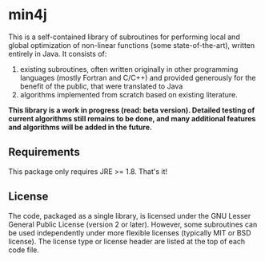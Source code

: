 # min4j
This is a self-contained library of subroutines for performing local and global optimization of non-linear functions (some state-of-the-art), written entirely in Java. It consists of:
1. existing subroutines, often written originally in other programming languages (mostly Fortran and C/C++) and provided generously for the benefit of the public, that were translated to Java
2. algorithms implemented from scratch based on existing literature.

**This library is a work in progress (read: beta version). Detailed testing of current algorithms still remains to be done, and many additional features and algorithms will be added in the future.**

## Requirements
This package only requires JRE >= 1.8. That's it!

## License
The code, packaged as a single library, is licensed under the GNU Lesser General Public License (version 2 or later). However, some subroutines can be used independently under more flexible licenses (typically MIT or BSD license). The license type or license header are listed at the top of each code file.
